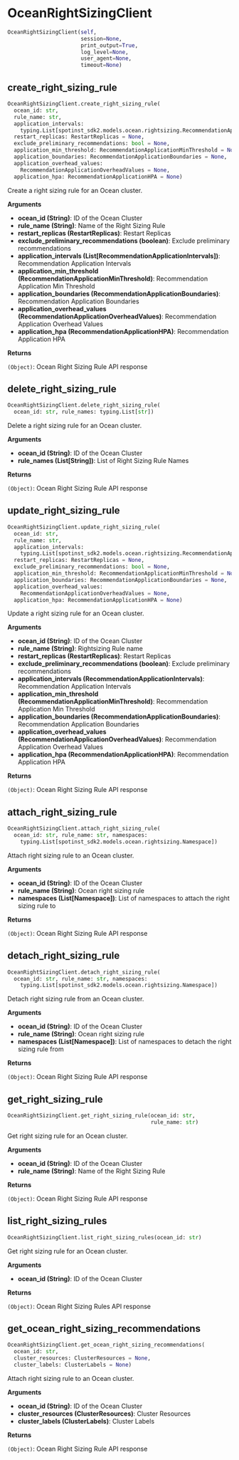 <h1 id="spotinst_sdk2.clients.ocean.OceanRightSizingClient">OceanRightSizingClient</h1>

```python
OceanRightSizingClient(self,
                       session=None,
                       print_output=True,
                       log_level=None,
                       user_agent=None,
                       timeout=None)
```

<h2 id="spotinst_sdk2.clients.ocean.OceanRightSizingClient.create_right_sizing_rule">create_right_sizing_rule</h2>

```python
OceanRightSizingClient.create_right_sizing_rule(
  ocean_id: str,
  rule_name: str,
  application_intervals:
    typing.List[spotinst_sdk2.models.ocean.rightsizing.RecommendationApplicationInterval],
  restart_replicas: RestartReplicas = None,
  exclude_preliminary_recommendations: bool = None,
  application_min_threshold: RecommendationApplicationMinThreshold = None,
  application_boundaries: RecommendationApplicationBoundaries = None,
  application_overhead_values:
    RecommendationApplicationOverheadValues = None,
  application_hpa: RecommendationApplicationHPA = None)
```

Create a right sizing rule for an Ocean cluster.

__Arguments__

- __ocean_id (String)__: ID of the Ocean Cluster
- __rule_name (String)__: Name of the Right Sizing Rule
- __restart_replicas (RestartReplicas)__: Restart Replicas
- __exclude_preliminary_recommendations (boolean)__: Exclude preliminary recommendations
- __application_intervals (List[RecommendationApplicationIntervals])__: Recommendation Application Intervals
- __application_min_threshold (RecommendationApplicationMinThreshold)__: Recommendation Application Min Threshold
- __application_boundaries (RecommendationApplicationBoundaries)__: Recommendation Application Boundaries
- __application_overhead_values (RecommendationApplicationOverheadValues)__: Recommendation Application Overhead Values
- __application_hpa (RecommendationApplicationHPA)__: Recommendation Application HPA

__Returns__

`(Object)`: Ocean Right Sizing Rule API response


<h2 id="spotinst_sdk2.clients.ocean.OceanRightSizingClient.delete_right_sizing_rule">delete_right_sizing_rule</h2>

```python
OceanRightSizingClient.delete_right_sizing_rule(
  ocean_id: str, rule_names: typing.List[str])
```

Delete a right sizing rule for an Ocean cluster.

__Arguments__

- __ocean_id (String)__: ID of the Ocean Cluster
- __rule_names (List[String])__: List of Right Sizing Rule Names

__Returns__

`(Object)`: Ocean Right Sizing Rule API response

<h2 id="spotinst_sdk2.clients.ocean.OceanRightSizingClient.update_right_sizing_rule">update_right_sizing_rule</h2>

```python
OceanRightSizingClient.update_right_sizing_rule(
  ocean_id: str,
  rule_name: str,
  application_intervals:
    typing.List[spotinst_sdk2.models.ocean.rightsizing.RecommendationApplicationInterval],
  restart_replicas: RestartReplicas = None,
  exclude_preliminary_recommendations: bool = None,
  application_min_threshold: RecommendationApplicationMinThreshold = None,
  application_boundaries: RecommendationApplicationBoundaries = None,
  application_overhead_values:
    RecommendationApplicationOverheadValues = None,
  application_hpa: RecommendationApplicationHPA = None)
```

Update a right sizing rule for an Ocean cluster.

__Arguments__

- __ocean_id (String)__: ID of the Ocean Cluster
- __rule_name (String)__: Rightsizing Rule name
- __restart_replicas (RestartReplicas)__: Restart Replicas
- __exclude_preliminary_recommendations (boolean)__: Exclude preliminary recommendations
- __application_intervals (RecommendationApplicationIntervals)__: Recommendation Application Intervals
- __application_min_threshold (RecommendationApplicationMinThreshold)__: Recommendation Application Min Threshold
- __application_boundaries (RecommendationApplicationBoundaries)__: Recommendation Application Boundaries
- __application_overhead_values (RecommendationApplicationOverheadValues)__: Recommendation Application Overhead Values
- __application_hpa (RecommendationApplicationHPA)__: Recommendation Application HPA

__Returns__

`(Object)`: Ocean Right Sizing Rule API response

<h2 id="spotinst_sdk2.clients.ocean.OceanRightSizingClient.attach_right_sizing_rule">attach_right_sizing_rule</h2>

```python
OceanRightSizingClient.attach_right_sizing_rule(
  ocean_id: str, rule_name: str, namespaces:
    typing.List[spotinst_sdk2.models.ocean.rightsizing.Namespace])
```

Attach right sizing rule to an Ocean cluster.

__Arguments__

- __ocean_id (String)__: ID of the Ocean Cluster
- __rule_name (String)__: Ocean right sizing rule
- __namespaces (List[Namespace])__: List of namespaces to attach the right sizing rule to

__Returns__

`(Object)`: Ocean Right Sizing Rule API response

<h2 id="spotinst_sdk2.clients.ocean.OceanRightSizingClient.detach_right_sizing_rule">detach_right_sizing_rule</h2>

```python
OceanRightSizingClient.detach_right_sizing_rule(
  ocean_id: str, rule_name: str, namespaces:
    typing.List[spotinst_sdk2.models.ocean.rightsizing.Namespace])
```

Detach right sizing rule from an Ocean cluster.

__Arguments__

- __ocean_id (String)__: ID of the Ocean Cluster
- __rule_name (String)__: Ocean right sizing rule
- __namespaces (List[Namespace])__: List of namespaces to detach the right sizing rule from

__Returns__

`(Object)`: Ocean Right Sizing Rule API response

<h2 id="spotinst_sdk2.clients.ocean.OceanRightSizingClient.get_right_sizing_rule">get_right_sizing_rule</h2>

```python
OceanRightSizingClient.get_right_sizing_rule(ocean_id: str,
                                             rule_name: str)
```

Get right sizing rule for an Ocean cluster.

__Arguments__

- __ocean_id (String)__: ID of the Ocean Cluster
- __rule_name (String)__: Name of the Right Sizing Rule

__Returns__

`(Object)`: Ocean Right Sizing Rule API response

<h2 id="spotinst_sdk2.clients.ocean.OceanRightSizingClient.list_right_sizing_rules">list_right_sizing_rules</h2>

```python
OceanRightSizingClient.list_right_sizing_rules(ocean_id: str)
```

Get right sizing rule for an Ocean cluster.

__Arguments__

- __ocean_id (String)__: ID of the Ocean Cluster


__Returns__

`(Object)`: Ocean Right Sizing Rules API response

<h2 id="spotinst_sdk2.clients.ocean.OceanRightSizingClient.get_ocean_right_sizing_recommendations">get_ocean_right_sizing_recommendations</h2>

```python
OceanRightSizingClient.get_ocean_right_sizing_recommendations(
  ocean_id: str,
  cluster_resources: ClusterResources = None,
  cluster_labels: ClusterLabels = None)
```

Attach right sizing rule to an Ocean cluster.

__Arguments__

- __ocean_id (String)__: ID of the Ocean Cluster
- __cluster_resources (ClusterResources)__: Cluster Resources
- __cluster_labels (ClusterLabels)__: Cluster Labels

__Returns__

`(Object)`: Ocean Right Sizing Rule API response

